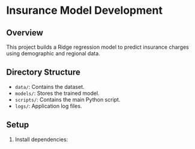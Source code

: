 # Insurance Model Development

## Overview
This project builds a Ridge regression model to predict insurance charges using demographic and regional data.

## Directory Structure
- `data/`: Contains the dataset.
- `models/`: Stores the trained model.
- `scripts/`: Contains the main Python script.
- `logs/`: Application log files.

## Setup
1. Install dependencies:
